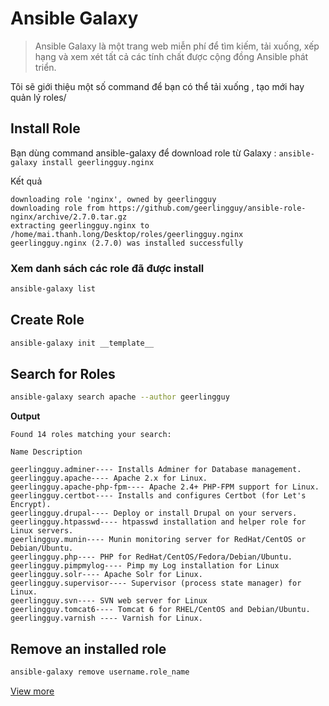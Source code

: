 # Ansible Galaxy
> Ansible Galaxy là một trang web miễn phí để tìm kiếm, tải xuống, xếp hạng và xem xét tất cả các tính chất được cộng đồng Ansible phát triển.

Tôi sẽ giới thiệu một số command để bạn có thể tải xuống , tạo mới hay quản lý roles/

## Install Role
Bạn dùng command ansible-galaxy để download role từ Galaxy :
`ansible-galaxy install geerlingguy.nginx`

Kết quả
```
downloading role 'nginx', owned by geerlingguy
downloading role from https://github.com/geerlingguy/ansible-role-nginx/archive/2.7.0.tar.gz
extracting geerlingguy.nginx to /home/mai.thanh.long/Desktop/roles/geerlingguy.nginx
geerlingguy.nginx (2.7.0) was installed successfully
```

### Xem danh sách các role đã được install
```bash
ansible-galaxy list
```

## Create Role
```bash
ansible-galaxy init __template__
```
## Search for Roles
```bash
ansible-galaxy search apache --author geerlingguy
```

**Output**
```
Found 14 roles matching your search:

Name Description

geerlingguy.adminer---- Installs Adminer for Database management.
geerlingguy.apache---- Apache 2.x for Linux.
geerlingguy.apache-php-fpm---- Apache 2.4+ PHP-FPM support for Linux.
geerlingguy.certbot---- Installs and configures Certbot (for Let's Encrypt).
geerlingguy.drupal---- Deploy or install Drupal on your servers.
geerlingguy.htpasswd---- htpasswd installation and helper role for Linux servers.
geerlingguy.munin---- Munin monitoring server for RedHat/CentOS or Debian/Ubuntu.
geerlingguy.php---- PHP for RedHat/CentOS/Fedora/Debian/Ubuntu.
geerlingguy.pimpmylog---- Pimp my Log installation for Linux
geerlingguy.solr---- Apache Solr for Linux.
geerlingguy.supervisor---- Supervisor (process state manager) for Linux.
geerlingguy.svn---- SVN web server for Linux
geerlingguy.tomcat6---- Tomcat 6 for RHEL/CentOS and Debian/Ubuntu.
geerlingguy.varnish ---- Varnish for Linux.
```

## Remove an installed role
```bash
ansible-galaxy remove username.role_name
```

[View more](https://docs.ansible.com/ansible/latest/index.html)
